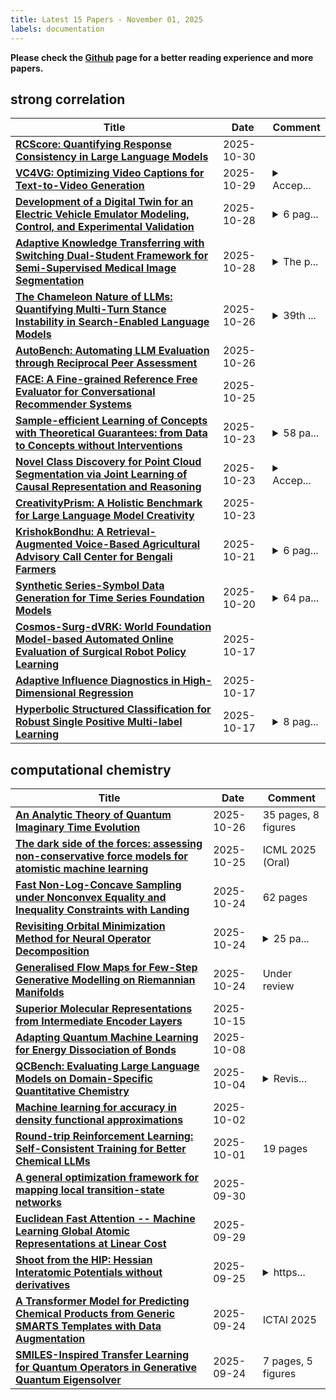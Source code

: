 ```yaml
---
title: Latest 15 Papers - November 01, 2025
labels: documentation
---
```

**Please check the [Github](https://github.com/zezhishao/MTS_Daily_ArXiv) page for a better reading experience and more papers.**

## strong correlation
| **Title** | **Date** | **Comment** |
| --- | --- | --- |
| **[RCScore: Quantifying Response Consistency in Large Language Models](http://arxiv.org/abs/2510.26193v1)** | 2025-10-30 |  |
| **[VC4VG: Optimizing Video Captions for Text-to-Video Generation](http://arxiv.org/abs/2510.24134v2)** | 2025-10-29 | <details><summary>Accep...</summary><p>Accepted by EMNLP 2025</p></details> |
| **[Development of a Digital Twin for an Electric Vehicle Emulator Modeling, Control, and Experimental Validation](http://arxiv.org/abs/2510.24389v1)** | 2025-10-28 | <details><summary>6 pag...</summary><p>6 pages, Accepted at CODIT 2025 (Conference on Decision and Control in Intelligent Technology)</p></details> |
| **[Adaptive Knowledge Transferring with Switching Dual-Student Framework for Semi-Supervised Medical Image Segmentation](http://arxiv.org/abs/2510.24366v1)** | 2025-10-28 | <details><summary>The p...</summary><p>The paper is under review at Pattern Recognition Journal</p></details> |
| **[The Chameleon Nature of LLMs: Quantifying Multi-Turn Stance Instability in Search-Enabled Language Models](http://arxiv.org/abs/2510.16712v2)** | 2025-10-26 | <details><summary>39th ...</summary><p>39th Conference on Neural Information Processing Systems (NeurIPS 2025) Workshop: MTI-LLM @ NeurIPS 2025</p></details> |
| **[AutoBench: Automating LLM Evaluation through Reciprocal Peer Assessment](http://arxiv.org/abs/2510.22593v1)** | 2025-10-26 |  |
| **[FACE: A Fine-grained Reference Free Evaluator for Conversational Recommender Systems](http://arxiv.org/abs/2506.00314v2)** | 2025-10-25 |  |
| **[Sample-efficient Learning of Concepts with Theoretical Guarantees: from Data to Concepts without Interventions](http://arxiv.org/abs/2502.06536v3)** | 2025-10-23 | <details><summary>58 pa...</summary><p>58 pages, 23 figures, 12 Tables, Published</p></details> |
| **[Novel Class Discovery for Point Cloud Segmentation via Joint Learning of Causal Representation and Reasoning](http://arxiv.org/abs/2510.13307v2)** | 2025-10-23 | <details><summary>Accep...</summary><p>Accepted by NeurIPS 2025</p></details> |
| **[CreativityPrism: A Holistic Benchmark for Large Language Model Creativity](http://arxiv.org/abs/2510.20091v1)** | 2025-10-23 |  |
| **[KrishokBondhu: A Retrieval-Augmented Voice-Based Agricultural Advisory Call Center for Bengali Farmers](http://arxiv.org/abs/2510.18355v1)** | 2025-10-21 | <details><summary>6 pag...</summary><p>6 pages, 7 figures, 5 tables, submitted to the 11th IEEE International Women in Engineering (WIE) Conference on Electrical and Computer Engineering (WIECON-ECE 2025)</p></details> |
| **[Synthetic Series-Symbol Data Generation for Time Series Foundation Models](http://arxiv.org/abs/2510.08445v3)** | 2025-10-20 | <details><summary>64 pa...</summary><p>64 pages, 25 figures, 35 tables, NeurIPS 2025 accepted</p></details> |
| **[Cosmos-Surg-dVRK: World Foundation Model-based Automated Online Evaluation of Surgical Robot Policy Learning](http://arxiv.org/abs/2510.16240v1)** | 2025-10-17 |  |
| **[Adaptive Influence Diagnostics in High-Dimensional Regression](http://arxiv.org/abs/2510.15618v1)** | 2025-10-17 |  |
| **[Hyperbolic Structured Classification for Robust Single Positive Multi-label Learning](http://arxiv.org/abs/2510.15296v1)** | 2025-10-17 | <details><summary>8 pag...</summary><p>8 pages, ICDM Workshop</p></details> |

## computational chemistry
| **Title** | **Date** | **Comment** |
| --- | --- | --- |
| **[An Analytic Theory of Quantum Imaginary Time Evolution](http://arxiv.org/abs/2510.22481v1)** | 2025-10-26 | 35 pages, 8 figures |
| **[The dark side of the forces: assessing non-conservative force models for atomistic machine learning](http://arxiv.org/abs/2412.11569v6)** | 2025-10-25 | ICML 2025 (Oral) |
| **[Fast Non-Log-Concave Sampling under Nonconvex Equality and Inequality Constraints with Landing](http://arxiv.org/abs/2510.22044v1)** | 2025-10-24 | 62 pages |
| **[Revisiting Orbital Minimization Method for Neural Operator Decomposition](http://arxiv.org/abs/2510.21952v1)** | 2025-10-24 | <details><summary>25 pa...</summary><p>25 pages, 8 figures. To appear at NeurIPS 2025</p></details> |
| **[Generalised Flow Maps for Few-Step Generative Modelling on Riemannian Manifolds](http://arxiv.org/abs/2510.21608v1)** | 2025-10-24 | Under review |
| **[Superior Molecular Representations from Intermediate Encoder Layers](http://arxiv.org/abs/2506.06443v3)** | 2025-10-15 |  |
| **[Adapting Quantum Machine Learning for Energy Dissociation of Bonds](http://arxiv.org/abs/2510.06563v1)** | 2025-10-08 |  |
| **[QCBench: Evaluating Large Language Models on Domain-Specific Quantitative Chemistry](http://arxiv.org/abs/2508.01670v2)** | 2025-10-04 | <details><summary>Revis...</summary><p>Revision at Journal of Chemical Information and Modeling</p></details> |
| **[Machine learning for accuracy in density functional approximations](http://arxiv.org/abs/2311.00196v2)** | 2025-10-02 |  |
| **[Round-trip Reinforcement Learning: Self-Consistent Training for Better Chemical LLMs](http://arxiv.org/abs/2510.01527v1)** | 2025-10-01 | 19 pages |
| **[A general optimization framework for mapping local transition-state networks](http://arxiv.org/abs/2509.26269v1)** | 2025-09-30 |  |
| **[Euclidean Fast Attention -- Machine Learning Global Atomic Representations at Linear Cost](http://arxiv.org/abs/2412.08541v2)** | 2025-09-29 |  |
| **[Shoot from the HIP: Hessian Interatomic Potentials without derivatives](http://arxiv.org/abs/2509.21624v1)** | 2025-09-25 | <details><summary>https...</summary><p>https://github.com/BurgerAndreas/hip</p></details> |
| **[A Transformer Model for Predicting Chemical Products from Generic SMARTS Templates with Data Augmentation](http://arxiv.org/abs/2503.05810v3)** | 2025-09-24 | ICTAI 2025 |
| **[SMILES-Inspired Transfer Learning for Quantum Operators in Generative Quantum Eigensolver](http://arxiv.org/abs/2509.19715v1)** | 2025-09-24 | 7 pages, 5 figures |

